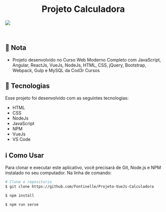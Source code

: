 <h1 align="center">Projeto Calculadora</h1>

![](https://res.cloudinary.com/fontinelle/image/upload/v1608231926/GitHub/Calculadora_ul6zlg.gif)



​    

## :bookmark_tabs: Nota

- Projeto desenvolvido no Curso Web Moderno Completo com JavaScript, Angular, ReactJs, VueJs, NodeJs, HTML, CSS, jQuery, Bootstrap, Webpack, Gulp e MySQL da Cod3r Cursos

  


## :rocket: Tecnologias

Esse projeto foi desenvolvido com as seguintes tecnologias:

-  HTML
-  CSS
-  NodeJs
-  JavaScript
-  NPM
-  VueJs
-  VS Code 



## :information_source: Como Usar

Para clonar e executar este aplicativo, você precisará de Git, Node.js e NPM instalado no seu computador. Na linha de comando:



```bash
# Clone o repositorio
$ git clone https://github.com/Fontinelle/Projeto-VueJs-Calculadora

$ npm install

$ npm run serve

```





